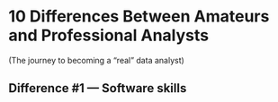 # 10 Differences Between Amateurs and Professional Analysts
(The journey to becoming a “real” data analyst)

## Difference #1 — Software skills










